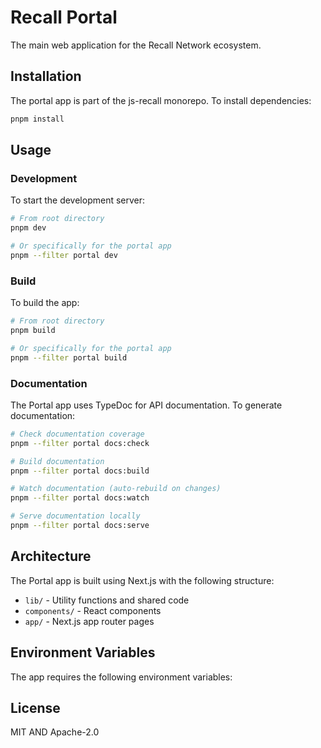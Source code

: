 # Recall Portal

The main web application for the Recall Network ecosystem.

## Installation

The portal app is part of the js-recall monorepo. To install dependencies:

```bash
pnpm install
```

## Usage

### Development

To start the development server:

```bash
# From root directory
pnpm dev

# Or specifically for the portal app
pnpm --filter portal dev
```

### Build

To build the app:

```bash
# From root directory
pnpm build

# Or specifically for the portal app
pnpm --filter portal build
```

### Documentation

The Portal app uses TypeDoc for API documentation. To generate documentation:

```bash
# Check documentation coverage
pnpm --filter portal docs:check

# Build documentation
pnpm --filter portal docs:build

# Watch documentation (auto-rebuild on changes)
pnpm --filter portal docs:watch

# Serve documentation locally
pnpm --filter portal docs:serve
```

## Architecture

The Portal app is built using Next.js with the following structure:

- `lib/` - Utility functions and shared code
- `components/` - React components
- `app/` - Next.js app router pages

## Environment Variables

The app requires the following environment variables:

## License

MIT AND Apache-2.0
